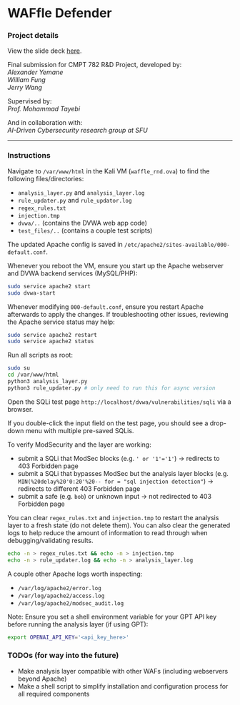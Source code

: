 # WAFfle Defender

### Project details

View the slide deck [here](https://1sfu-my.sharepoint.com/:b:/g/personal/aya119_sfu_ca/EQb7P26F3B5Pj_14_Uc-230BHhz4KD_CoB6tkhUJcGyREg?e=sAmDza).

Final submission for CMPT 782 R&D Project, developed by:  
*Alexander Yemane*  
*William Fung*  
*Jerry Wang*  

Supervised by:  
*Prof. Mohammad Tayebi*

And in collaboration with:  
*AI-Driven Cybersecurity research group at SFU*

---

### Instructions

Navigate to `/var/www/html` in the Kali VM (`waffle_rnd.ova`) to find the following files/directories:
- `analysis_layer.py` and `analysis_layer.log`
- `rule_updater.py` and `rule_updator.log`
- `regex_rules.txt`
- `injection.tmp`
- `dvwa/..` (contains the DVWA web app code)
- `test_files/..` (contains a couple test scripts)

The updated Apache config is saved in `/etc/apache2/sites-available/000-default.conf`.

Whenever you reboot the VM, ensure you start up the Apache webserver and DVWA backend services (MySQL/PHP):
```bash
sudo service apache2 start
sudo dvwa-start
```

Whenever modifying `000-default.conf`, ensure you restart Apache afterwards to apply the changes. If troubleshooting other issues, reviewing the Apache service status may help:
```bash
sudo service apache2 restart
sudo service apache2 status
```

Run all scripts as root:
```bash
sudo su
cd /var/www/html
python3 analysis_layer.py
python3 rule_updater.py # only need to run this for async version
```

Open the SQLi test page `http://localhost/dvwa/vulnerabilities/sqli` via a browser.

If you double-click the input field on the test page, you should see a drop-down menu with multiple pre-saved SQLis.

To verify ModSecurity and the layer are working:
- submit a SQLi that ModSec blocks (e.g. `' or '1'='1'`) -> redirects to 403 Forbidden page
- submit a SQLi that bypasses ModSec but the analysis layer blocks (e.g. `MIN(%20delay%20'0:20'%20-- for = "sql injection detection"`) -> redirects to different 403 Forbidden page 
- submit a safe (e.g. `bob`) or unknown input -> not redirected to 403 Forbidden page

You can clear `regex_rules.txt` and `injection.tmp` to restart the analysis layer to a fresh state (do not delete them). You can also clear the generated logs to help reduce the amount of information to read through when debugging/validating results. 
```bash
echo -n > regex_rules.txt && echo -n > injection.tmp
echo -n > rule_updater.log && echo -n > analysis_layer.log
```

A couple other Apache logs worth inspecting:
- `/var/log/apache2/error.log`
- `/var/log/apache2/access.log`
- `/var/log/apache2/modsec_audit.log`

Note: Ensure you set a shell environment variable for your GPT API key before running the analysis layer (if using GPT):
```bash
export OPENAI_API_KEY='<api_key_here>'
```

### TODOs (for way into the future) 
- Make analysis layer compatible with other WAFs (including webservers beyond Apache)
- Make a shell script to simplify installation and configuration process for all required components

